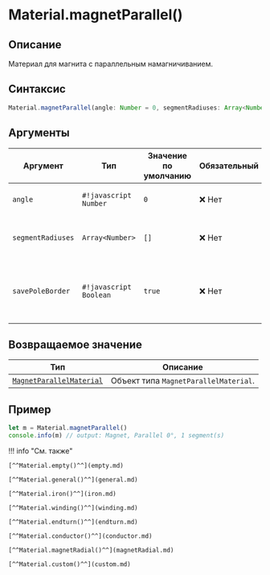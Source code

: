 # Material.magnetParallel()

## Описание
Материал для магнита с параллельным намагничиванием.

## Синтаксис
```javascript
Material.magnetParallel(angle: Number = 0, segmentRadiuses: Array<Number> = [], savePoleBorder: Boolean = true) -> MagnetParallelMaterial
``` 

## Аргументы

| Аргумент             | Тип                 | Значение по умолчанию | Обязательный | Описание                                                                 |
|----------------------|----------------------|------------------------|--------------|--------------------------------------------------------------------------|
| `angle`              | `#!javascript Number`               | `0`                      | ❌ Нет          | Угол параллельного намагничивания.                                       |
| `segmentRadiuses`    | `Array<Number>`     | `[]`                      | ❌ Нет        | Массив радиусов сегментов магнита.                                       |
| `savePoleBorder`     | `#!javascript Boolean`              | `true`                | ❌ Нет        | Если `true` — сохраняется граница между магнитами соседних полюсов.      |

## Возвращаемое значение

| Тип                                                  | Описание                                      |
|-------------------------------------------------------|-----------------------------------------------|
| [`MagnetParallelMaterial`](./../../../types/materials/MagnetParallelMaterial/index.md) | Объект типа `MagnetParallelMaterial`. |

## Пример
``` javascript linenums="1"
let m = Material.magnetParallel()
console.info(m) // output: Magnet, Parallel 0°, 1 segment(s)
``` 

!!! info "См. также"


    [^^Material.empty()^^](empty.md)

    [^^Material.general()^^](general.md)

    [^^Material.iron()^^](iron.md)

    [^^Material.winding()^^](winding.md)

    [^^Material.endturn()^^](endturn.md)

    [^^Material.conductor()^^](conductor.md)

    [^^Material.magnetRadial()^^](magnetRadial.md)
    
    [^^Material.custom()^^](custom.md)

